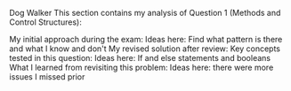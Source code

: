 Dog Walker
This section contains my analysis of Question 1 (Methods and Control Structures):

My initial approach during the exam:
Ideas here: Find what pattern is there and what I know and don't
My revised solution after review:
Key concepts tested in this question:
Ideas here: If and else statements and booleans
What I learned from revisiting this problem:
Ideas here: there were more issues I missed prior
